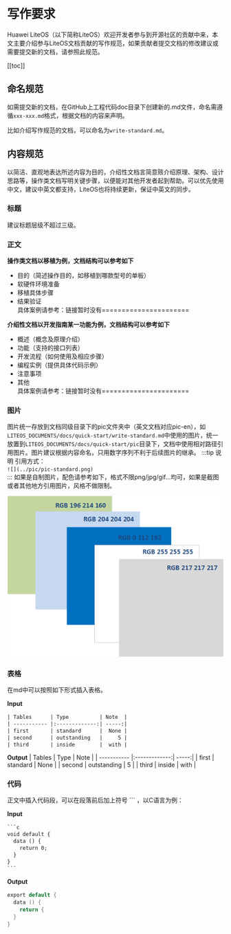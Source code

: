 # 写作要求

Huawei LiteOS（以下简称LiteOS）欢迎开发者参与到开源社区的贡献中来，本文主要介绍参与LiteOS文档贡献的写作规范，如果贡献者提交文档的修改建议或需要提交新的文档，请参照此规范。

[[toc]]

## 命名规范

如需提交新的文档，在GitHub上工程代码doc目录下创建新的.md文件，命名需遵循`xxx-xxx.md`格式，根据文档的内容来声明。

比如介绍写作规范的文档，可以命名为`write-standard.md`。

## 内容规范

以简洁、直观地表达所述内容为目的，介绍性文档言简意赅介绍原理、架构、设计思路等，操作类文档写明关键步骤，以便能对其他开发者起到帮助。可以优先使用中文，建议中英文都支持，LiteOS也将持续更新，保证中英文的同步。

### 标题

建议标题层级不超过三级。

### 正文

**操作类文档以移植为例，文档结构可以参考如下**
* 目的（简述操作目的，如移植到哪款型号的单板）
* 软硬件环境准备
* 移植具体步骤
* 结果验证  
具体案例请参考：链接暂时没有======================

**介绍性文档以开发指南某一功能为例，文档结构可以参考如下**
* 概述（概念及原理介绍）
* 功能（支持的接口列表）
* 开发流程（如何使用及相应步骤）
* 编程实例（提供具体代码示例）
* 注意事项
* 其他  
具体案例请参考：链接暂时没有======================

### 图片

图片统一存放到文档同级目录下的pic文件夹中（英文文档对应pic-en），如`LITEOS_DOCUMENTS/docs/quick-start/write-standard.md`中使用的图片，统一放置到`LITEOS_DOCUMENTS/docs/quick-start/pic`目录下，文档中使用相对路径引用图片。图片建议根据内容命名，只用数字序列不利于后续图片的继承。
:::tip 说明
引用方式：  
`![](../pic/pic-standard.png)`  
:::
如果是自制图片，配色请参考如下，格式不限png/jpg/gif...均可，如果是截图或者其他地方引用图片，风格不做限制。

![](../pic/pic-standard.png)


### 表格

在md中可以按照如下形式插入表格。  

**Input**
```
| Tables      | Type          | Note  |
| ----------- |:-------------:| -----:|
| first       | standard      |  None |
| second      | outstanding   |     5 |
| third       | inside        |  with |
```
**Output**
| Tables      | Type          | Note  |
| ----------- |:-------------:| -----:|
| first       | standard      |  None |
| second      | outstanding   |     5 |
| third       | inside        |  with |

### 代码

正文中插入代码段，可以在段落前后加上符号 ``` ，以C语言为例：

**Input**
````  
```c
void default {
  data () {
    return 0;
  }
}
```
````

**Output**
```c
export default {
  data () {
    return {
  }
}
```